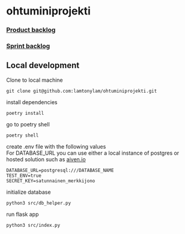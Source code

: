 # ohtuminiprojekti

### [Product backlog](https://github.com/users/lamtonylam/projects/4)

### [Sprint backlog](https://helsinkifi-my.sharepoint.com/:x:/g/personal/bbsebast_ad_helsinki_fi/Ee2nabIYHuRJuohTCCOQPcYBBL0G3sMeIiiRyvB-SzPxGQ?e=jA78dm)

## Local development

Clone to local machine

```
git clone git@github.com:lamtonylam/ohtuminiprojekti.git
```

install dependencies

```
poetry install
```

go to poetry shell

```
poetry shell
```

create .env file with the following values  
For DATABASE_URL you can use either a local instance of postgres or hosted solution such as [aiven.io](aiven.io)

```
DATABASE_URL=postgresql:///DATABASE_NAME
TEST_ENV=true
SECRET_KEY=satunnainen_merkkijono
```

initialize database

```
python3 src/db_helper.py
```

run flask app

```
python3 src/index.py
```

